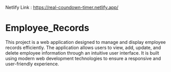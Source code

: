 Netlify Link : https://real-coundown-timer.netlify.app/
# Employee_Records
This project is a web application designed to manage and display employee records efficiently. The application allows users to view, add, update, and delete employee information through an intuitive user interface. It is built using modern web development technologies to ensure a responsive and user-friendly experience.
